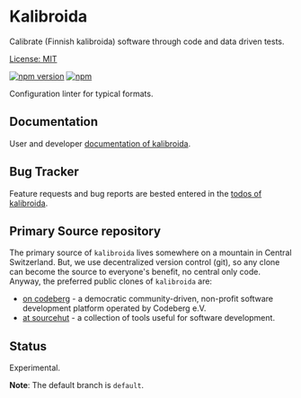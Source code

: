 # Kalibroida

Calibrate (Finnish kalibroida) software through code and data driven tests.

[License: MIT](https://git.sr.ht/~sthagen/kalibroida/tree/default/item/LICENSE)

[![npm version](https://badge.fury.io/js/kalibroida.svg)](https://www.npmjs.com/package/kalibroida)
[![npm](https://img.shields.io/npm/dm/kalibroida.svg)](https://www.npmjs.com/package/kalibroida)

Configuration linter for typical formats.

## Documentation

User and developer [documentation of kalibroida](https://codes.dilettant.life/docs/kalibroida).

## Bug Tracker

Feature requests and bug reports are bested entered in the [todos of kalibroida](https://todo.sr.ht/~sthagen/kalibroida).

## Primary Source repository

The primary source of `kalibroida` lives somewhere on a mountain in Central Switzerland.
But, we use decentralized version control (git), so any clone can become the source to everyone's benefit, no central only code.
Anyway, the preferred public clones of `kalibroida` are:

* [on codeberg](https://codeberg.org/sthagen/kalibroida) - a democratic community-driven, non-profit software development platform operated by Codeberg e.V.
* [at sourcehut](https://git.sr.ht/~sthagen/kalibroida) - a collection of tools useful for software development.

## Status

Experimental.

**Note**: The default branch is `default`.
